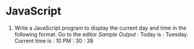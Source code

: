 # JavaScript
1. Write a JavaScript program to display the current day and time in the following format. Go to the editor
*Sample Output* : Today is : Tuesday. 
Current time is : 10 PM : 30 : 38
